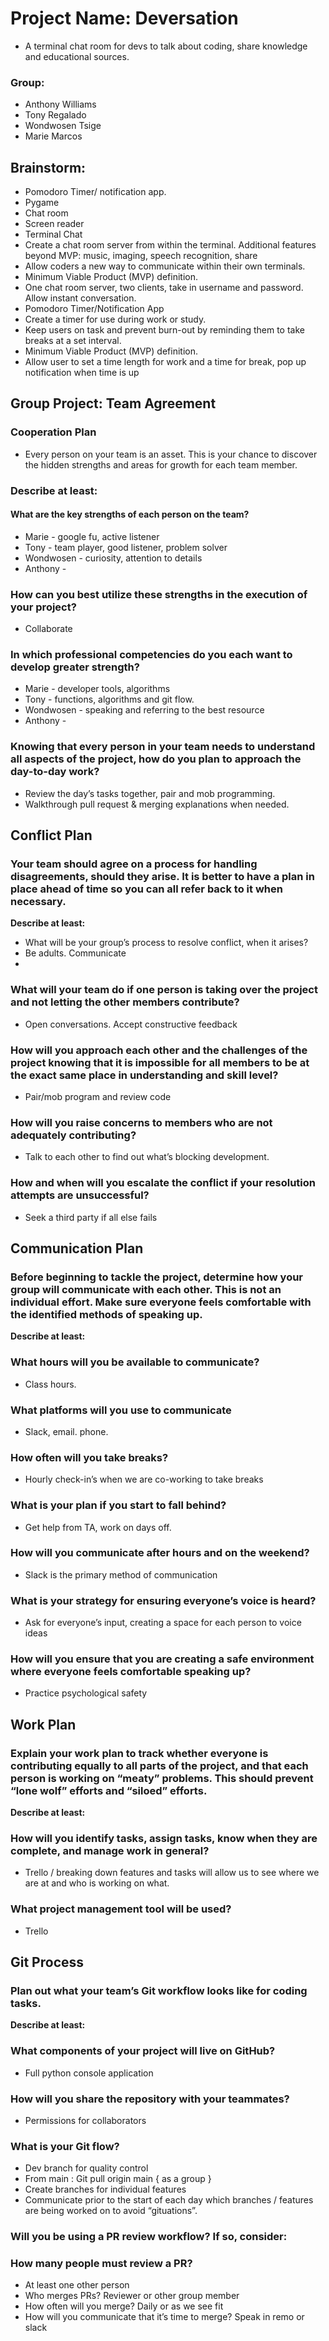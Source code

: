 # Project Name: Deversation
- A terminal chat room for devs to talk about coding, share knowledge and educational sources. 

### Group:
- Anthony Williams
- Tony Regalado
- Wondwosen Tsige
- Marie Marcos

## Brainstorm:
- Pomodoro Timer/ notification app.
- Pygame
- Chat room 
- Screen reader
- Terminal Chat
- Create a chat room server from within the terminal. Additional features beyond MVP: music, imaging, speech recognition, share
- Allow coders a new way to communicate within their own terminals.
- Minimum Viable Product (MVP) definition.
- One chat room server, two clients, take in username and password. Allow instant conversation.
- Pomodoro Timer/Notification App
- Create a timer for use during work or study.
- Keep users on task and prevent burn-out by reminding them to take breaks at a set interval.
- Minimum Viable Product (MVP) definition.
- Allow user to set a time length for work and a time for break, pop up notification when time is up

## Group Project: Team Agreement

### Cooperation Plan
- Every person on your team is an asset. This is your chance to discover the hidden strengths and areas for growth for each team member.

### Describe at least:

#### What are the key strengths of each person on the team?
- Marie - google fu, active listener
- Tony - team player, good listener, problem solver
- Wondwosen - curiosity, attention to details
- Anthony - 

### How can you best utilize these strengths in the execution of your project?
- Collaborate

### In which professional competencies do you each want to develop greater strength?
- Marie - developer tools, algorithms
- Tony - functions, algorithms and git flow. 
- Wondwosen - speaking and referring to the best resource
- Anthony -
 
### Knowing that every person in your team needs to understand all aspects of the project, how do you plan to approach the day-to-day work?
- Review the day’s tasks together, pair and mob programming.
- Walkthrough pull request & merging explanations when needed.

## Conflict Plan

### Your team should agree on a process for handling disagreements, should they arise. It is better to have a plan in place ahead of time so you can all refer back to it when necessary.

**Describe at least:**
- What will be your group’s process to resolve conflict, when it arises?
- Be adults. Communicate
- 
### What will your team do if one person is taking over the project and not letting the other members contribute? 
- Open conversations. Accept constructive feedback
 
### How will you approach each other and the challenges of the project knowing that it is impossible for all members to be at the exact same place in understanding and skill level?
- Pair/mob program and review code
 
### How will you raise concerns to members who are not adequately contributing?
- Talk to each other to find out what’s blocking development. 

### How and when will you escalate the conflict if your resolution attempts are unsuccessful?
- Seek a third party if all else fails

## Communication Plan

### Before beginning to tackle the project, determine how your group will communicate with each other. This is not an individual effort. Make sure everyone feels comfortable with the identified methods of speaking up.

**Describe at least:**

### What hours will you be available to communicate? 
- Class hours.

### What platforms will you use to communicate
- Slack, email. phone.

### How often will you take breaks? 
- Hourly check-in’s when we are co-working to take breaks

### What is your plan if you start to fall behind?
- Get help from TA, work on days off. 

### How will you communicate after hours and on the weekend?
- Slack is the primary method of communication

### What is your strategy for ensuring everyone’s voice is heard?
- Ask for everyone’s input, creating a space for each person to voice ideas

### How will you ensure that you are creating a safe environment where everyone feels comfortable speaking up?
- Practice psychological safety

## Work Plan

### Explain your work plan to track whether everyone is contributing equally to all parts of the project, and that each person is working on “meaty” problems. This should prevent “lone wolf” efforts and “siloed” efforts.

**Describe at least:**

### How will you identify tasks, assign tasks, know when they are complete, and manage work in general? 
- Trello / breaking down features and tasks will allow us to see where we are at and who is working on what.

### What project management tool will be used?
- Trello

## Git Process

### Plan out what your team’s Git workflow looks like for coding tasks.

**Describe at least:**

### What components of your project will live on GitHub?
- Full python console application

### How will you share the repository with your teammates?
- Permissions for collaborators

### What is your Git flow?
- Dev branch for quality control
- From main : Git pull origin main { as a group }
- Create branches for individual features
- Communicate prior to the start of each day which branches / features are being worked on to avoid “gituations”.

### Will you be using a PR review workflow? If so, consider:

### How many people must review a PR?
- At least one other person
- Who merges PRs? Reviewer or other group member
- How often will you merge? Daily or as we see fit
- How will you communicate that it’s time to merge? Speak in remo or slack


